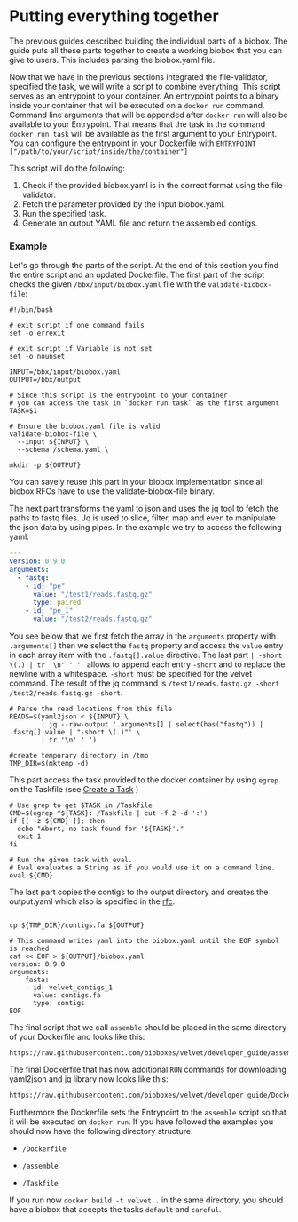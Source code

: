 # Putting everything together

The previous guides described building the individual parts of a biobox. The
guide puts all these parts together to create a working biobox that you can
give to users. This includes parsing the biobox.yaml file.

Now that we have in the previous sections integrated the file-validator,
specified the task, we will write a script to combine everything.
This script serves as an entrypoint to your container. An entrypoint points to a binary
inside your container that will be executed on a `docker run` command.
Command line arguments that will be appended after `docker run` will also be available to your
Entrypoint.
That means that the task in the command `docker run task` will be available as the first argument
to your Entrypoint. You can configure the entrypoint in your Dockerfile with
`ENTRYPOINT ["/path/to/your/script/inside/the/container"]`

This script will do the following:

  1. Check if the provided biobox.yaml is in the correct format using the
     file-validator.
  2. Fetch the parameter provided by the input biobox.yaml.
  3. Run the specified task.
  4. Generate an output YAML file and return the assembled contigs. 

### Example

Let's go through the parts of the script. At the end of this section you find
the entire script and an updated Dockerfile.
The first part of the script checks the given `/bbx/input/biobox.yaml` file
with the `validate-biobox-file`: 

~~~shell
#!/bin/bash

# exit script if one command fails
set -o errexit

# exit script if Variable is not set
set -o nounset

INPUT=/bbx/input/biobox.yaml
OUTPUT=/bbx/output

# Since this script is the entrypoint to your container
# you can access the task in `docker run task` as the first argument
TASK=$1

# Ensure the biobox.yaml file is valid
validate-biobox-file \
  --input ${INPUT} \
  --schema /schema.yaml \

mkdir -p ${OUTPUT}
~~~

You can savely reuse this part in your biobox implementation since all biobox
RFCs have to use the validate-biobox-file binary.  

The next part transforms the yaml to json and uses the [jq][] tool to fetch the
paths to fastq files. Jq is used to slice, filter, map and even to manipulate
the json data by using pipes. In the example we try to access the following
yaml:

~~~YAML
---
version: 0.9.0
arguments:
  - fastq:
    - id: "pe" 
      value: "/test1/reads.fastq.gz"
      type: paired
    - id: "pe_1" 
      value: "/test2/reads.fastq.gz"
~~~

You see below that we first fetch the array in the `arguments` property with `.arguments[]` then we select the `fastq` property and access the `value` entry in 
each array item with the `.fastq[].value` directive. The last part `| -short \(.) | tr '\n' ' ' ` allows to append each entry `-short` and to replace the newline with a whitespace.
`-short`  must be specified for the velvet command. The result of the jq command is `/test1/reads.fastq.gz -short /test2/reads.fastq.gz -short`.

~~~shell
# Parse the read locations from this file
READS=$(yaml2json < ${INPUT} \
        | jq --raw-output '.arguments[] | select(has("fastq")) | .fastq[].value | "-short \(.)"' \
        | tr '\n' ' ')

#create temporary directory in /tmp
TMP_DIR=$(mktemp -d)
~~~

This part access the task provided to the docker container by using `egrep` on the Taskfile (see [Create a Task][task] )

~~~shell
# Use grep to get $TASK in /Taskfile
CMD=$(egrep ^${TASK}: /Taskfile | cut -f 2 -d ':')
if [[ -z ${CMD} ]]; then
  echo "Abort, no task found for '${TASK}'."
  exit 1
fi

# Run the given task with eval.
# Eval evaluates a String as if you would use it on a command line.
eval ${CMD}

~~~

The last part copies the contigs to the output directory and creates the output.yaml which also is specified in the [rfc][outputs]. 

~~~shell

cp ${TMP_DIR}/contigs.fa ${OUTPUT}

# This command writes yaml into the biobox.yaml until the EOF symbol is reached
cat << EOF > ${OUTPUT}/biobox.yaml
version: 0.9.0
arguments:
  - fasta:
    - id: velvet_contigs_1
      value: contigs.fa
      type: contigs
EOF
~~~

The final script that we call `assemble` should be placed
in the same directory of your Dockerfile and looks like this:

~~~ shell
https://raw.githubusercontent.com/bioboxes/velvet/developer_guide/assemble
~~~

The final Dockerfile that has now additional `RUN` commands
for downloading yaml2json and jq library now looks like this:

~~~ Dockerfile
https://raw.githubusercontent.com/bioboxes/velvet/developer_guide/Dockerfile
~~~

Furthermore the Dockerfile sets the Entrypoint to the `assemble` script so that it will be executed on `docker run`.
If you have followed the examples you should now have the following directory structure:

* `/Dockerfile`

* `/assemble`

* `/Taskfile`

If you run now `docker build -t velvet .` in the same directory, you should have a biobox that accepts the
tasks `default` and `careful`.

[task]:/guide/developer/create-a-task/
[outputs]:https://github.com/bioboxes/rfc/blob/master/container/short-read-assembler/rfc.mkd#outputs
[jq]:http://stedolan.github.io/jq/
[bioboxes assembler validator]:http://bioboxes.org/validator/short-read-assembler/
[biobox velvet]:https://github.com/bioboxes/velvet/tree/developer_guide
